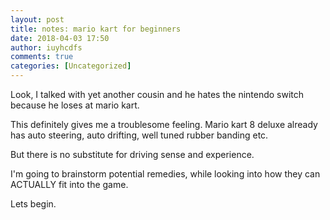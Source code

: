 ```yaml
---
layout: post
title: notes: mario kart for beginners
date: 2018-04-03 17:50
author: iuyhcdfs
comments: true
categories: [Uncategorized]
---
```

Look, I talked with yet another cousin and he hates the nintendo switch because he loses at mario kart.

This definitely gives me a troublesome feeling. Mario kart 8 deluxe already has auto steering, auto drifting, well tuned rubber banding etc.

But there is no substitute for driving sense and experience.

I'm going to brainstorm potential remedies, while looking into how they can ACTUALLY fit into the game.

Lets begin.

<!--more-->

&nbsp;

&nbsp;

